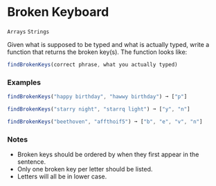 # Broken Keyboard

`Arrays` `Strings`

Given what is supposed to be typed and what is actually typed, write a function that returns the broken key(s). The function looks like:

```js
findBrokenKeys(correct phrase, what you actually typed)
```

### Examples

```js
findBrokenKeys("happy birthday", "hawwy birthday") ➞ ["p"]

findBrokenKeys("starry night", "starrq light") ➞ ["y", "n"]

findBrokenKeys("beethoven", "affthoif5") ➞ ["b", "e", "v", "n"]
```

### Notes

- Broken keys should be ordered by when they first appear in the sentence.
- Only one broken key per letter should be listed.
- Letters will all be in lower case.
